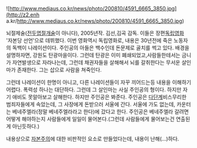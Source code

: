 ![http://www.mediaus.co.kr/news/photo/200810/4591_6665_3850.jpg](http://z2.enh
a.kr/http://www.mediaus.co.kr/news/photo/200810/4591_6665_3850.jpg)

뇌절제술([전두엽절개술](%EC%A0%84%EB%91%90%EC%97%BD%20%EC%A0%88%EA%B0%9C%EC%88%A0.md)이 아니다),
2005년작. 김선,김곡 감독. 이들은 장편[독립영화](%EB%8F%85%EB%A6%BD%EC%98%81%ED%99%94.md)
'자본당 선언'으로 데뷔했다. 이번 영화역시 독립영화로, 내용은 30년전에 죽은 노동자의 독백이 나레이션이다. 주인공의 아들은 백수인데
돈문제로 골치를 썩고 있다. 배경을 설명하자면, 강원도 탄광마을이다. 그런데 탄광은 이미 폐쇄되었고,사람들한테서는 금니가 자연발생으로
자라나는데, 그런데 채권자들을 살해해서 뇌를 갈취한다는 무서운 살인마가 존재한다. 그는 삽으로 사람을 쳐죽인다.

그런데 나레이션이 한명이 아니고, 다른 나레이션들이 자꾸 끼어드는등 내용을 이해하기 어렵다. 폭력성 하나는 대단하다. 그런데 그 살인마는
사실 주인공의 형이다. 하지만 자기 애비도 못알아보고 살해한다. 하지만 주인공은 봐준다. 주인공은
[다단계](%EB%8B%A4%EB%8B%A8%EA%B3%84.md)비스무리한 범죄자들에게 속았는데, 그 사장에게 돈받으러 서울에 간다.
서울에 가도 없는데, 카운터는 베네주엘라(정말 베네주엘라라고 한다)에 갔다고 한다. 주인공은 베네주엘라 갈려면 어떻게 해야하는지 사람들에게
일일이 물어본다.(그런데 사람들에게 물어보는건 연출된게 아닌듯하다.)

내용상으로 [자본주의](%EC%9E%90%EB%B3%B8%EC%A3%BC%EC%9D%98.md)에 대한 비판적인 요소로 만들었다는데,
내용이 난해(...)하다.

